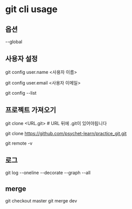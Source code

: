 # git cli usage

## 옵션
--global

## 사용자 설정

git config user.name <사용자 이름>

git config user.email <사용자 이메일>

git config --list

## 프로젝트 가져오기

git clone <URL.git>   # URL 뒤에 .git이 있어야됩니다

git clone https://github.com/psychet-learn/practice_git.git

git remote -v


## 로그
git log --oneline --decorate --graph --all

## merge
git checkout master
git merge dev

